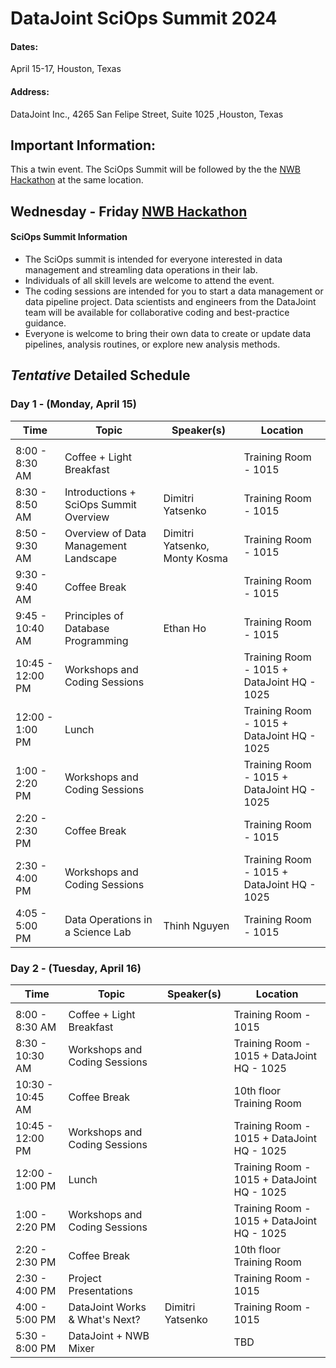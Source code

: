 # DataJoint SciOps Summit 2024

#### **Dates:**  
April 15-17, Houston, Texas

#### **Address:**
DataJoint Inc., 4265 San Felipe Street, Suite 1025 ,Houston, Texas

## **Important Information:**
This a twin event. The SciOps Summit will be followed by the the [NWB Hackathon](https://neurodatawithoutborders.github.io/nwb_hackathons/HCK18_2024_Dev_Hackathon_DataJoint) at the same location.
## Wednesday - Friday  [NWB Hackathon](https://neurodatawithoutborders.github.io/nwb_hackathons/HCK18_2024_Dev_Hackathon_DataJoint)

#### **SciOps Summit Information**
+ The SciOps summit is intended for everyone interested in data management and streamling data operations in their lab.
+ Individuals of all skill levels are welcome to attend the event.
+ The coding sessions are intended for you to start a data management or data pipeline project. Data scientists and engineers from the DataJoint team will be available for collaborative coding and best-practice guidance.
+ Everyone is welcome to bring their own data to create or update data pipelines, analysis routines, or explore new analysis methods.   

## *Tentative* Detailed Schedule
### **Day 1 - (Monday, April 15)**

| Time            | Topic                                         | Speaker(s)                       | Location                        |
|-----------------|-----------------------------------------------|----------------------------------|---------------------------------|
|                 |                                               |                                  |                                 |
| 8:00 - 8:30 AM  | Coffee + Light Breakfast                      |                                  | Training Room - 1015            |
| 8:30 - 8:50 AM  | Introductions + SciOps Summit Overview        | Dimitri Yatsenko                 | Training Room - 1015            |
| 8:50 - 9:30 AM  | Overview of Data Management Landscape         | Dimitri Yatsenko, Monty Kosma    | Training Room - 1015            |
| 9:30 - 9:40 AM  | Coffee Break                                  |                                  | Training Room - 1015            |
| 9:45 - 10:40 AM | Principles of Database Programming            | Ethan Ho                         | Training Room - 1015             |
| 10:45 - 12:00 PM| Workshops and Coding Sessions                 |                                  | Training Room - 1015 + DataJoint HQ - 1025 |
| 12:00 - 1:00 PM | Lunch                                         |                                  | Training Room - 1015 + DataJoint HQ - 1025 |
| 1:00 - 2:20 PM  | Workshops and Coding Sessions                 |                                  | Training Room - 1015 + DataJoint HQ - 1025 |
| 2:20 - 2:30 PM  | Coffee Break                                  |                                  | Training Room - 1015            |
| 2:30 - 4:00 PM  | Workshops and Coding Sessions                 |                                  | Training Room - 1015 + DataJoint HQ - 1025 |
| 4:05 - 5:00 PM  | Data Operations in a Science Lab              | Thinh Nguyen                     | Training Room - 1015            |



### **Day 2 - (Tuesday, April 16)**
| Time            | Topic                                         | Speaker(s)                       | Location                        |
|-----------------|-----------------------------------------------|----------------------------------|---------------------------------|
|                 |                                               |                                  |                                 |
| 8:00 - 8:30 AM  | Coffee + Light Breakfast                      |                                  | Training Room - 1015            |
| 8:30 - 10:30 AM | Workshops and Coding Sessions                 |                                  | Training Room - 1015 + DataJoint HQ - 1025 |
| 10:30 - 10:45 AM| Coffee Break                                  |                                  | 10th floor Training Room        |
| 10:45 - 12:00 PM| Workshops and Coding Sessions                 |                                  | Training Room - 1015 + DataJoint HQ - 1025 |
| 12:00 - 1:00 PM | Lunch                                         |                                  | Training Room - 1015 + DataJoint HQ - 1025 |
| 1:00 - 2:20 PM  | Workshops and Coding Sessions                 |                                  | Training Room - 1015 + DataJoint HQ - 1025 |
| 2:20 - 2:30 PM  | Coffee Break                                  |                                  | 10th floor Training Room        |
| 2:30 - 4:00 PM  | Project Presentations                         |                                  | Training Room - 1015            |
| 4:00 - 5:00 PM  | DataJoint Works & What's Next?                | Dimitri Yatsenko                 | Training Room - 1015            |
| 5:30 - 8:00 PM  | DataJoint + NWB Mixer                         |                                  | TBD                             |
